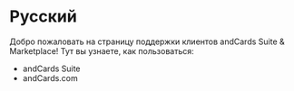 # Русский

Добро пожаловать на страницу поддержки клиентов andCards Suite & Marketplace! Тут вы узнаете, как пользоваться:

* andCards Suite
* andCards.com
